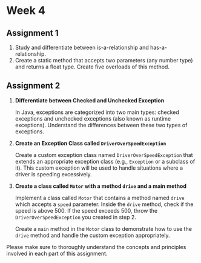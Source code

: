 # Week 4

## Assignment 1
1. Study and differentiate between is-a-relationship and has-a-relationship.
2. Create a static method that accepts two parameters (any number type) and returns a float type. Create five overloads of this method.

## Assignment 2

1. **Differentiate between Checked and Unchecked Exception**

   In Java, exceptions are categorized into two main types: checked exceptions and unchecked exceptions (also known as runtime exceptions). Understand the differences between these two types of exceptions.

2. **Create an Exception Class called `DriverOverSpeedException`**

   Create a custom exception class named `DriverOverSpeedException` that extends an appropriate exception class (e.g., `Exception` or a subclass of it). This custom exception will be used to handle situations where a driver is speeding excessively.

3. **Create a class called `Motor` with a method `drive` and a main method**

   Implement a class called `Motor` that contains a method named `drive` which accepts a `speed` parameter. Inside the `drive` method, check if the speed is above 500. If the speed exceeds 500, throw the `DriverOverSpeedException` you created in step 2.

   Create a `main` method in the `Motor` class to demonstrate how to use the `drive` method and handle the custom exception appropriately.

Please make sure to thoroughly understand the concepts and principles involved in each part of this assignment.
